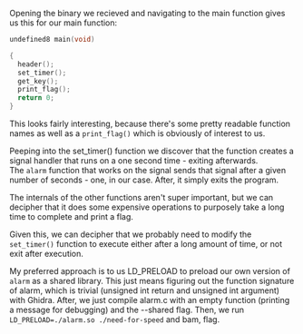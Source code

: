 Opening the binary we recieved and navigating to the main function gives us this for our main function:

```c
undefined8 main(void)

{
  header();
  set_timer();
  get_key();
  print_flag();
  return 0;
}
```

This looks fairly interesting, because there's some pretty readable function names as well as a `print_flag()` which is obviously of interest to us.

Peeping into the set_timer() function we discover that the function creates a signal handler that runs on a one second time - exiting afterwards.  
The `alarm` function that works on the signal sends that signal after a given number of seconds - one, in our case. After, it simply exits the program.

The internals of the other functions aren't super important, but we can decipher that it does some expensive operations to purposely take a long time to complete and print a flag. 

Given this, we can decipher that we probably need to modify the `set_timer()` function to execute either after a long amount of time, or not exit after execution. 

My preferred approach is to us LD_PRELOAD to preload our own version of `alarm` as a shared library. This just means figuring out the function signature of alarm, which is trivial (unsigned int return and unsigned int argument) with Ghidra. After, we just compile alarm.c with an empty function (printing a message for debugging) and the --shared flag. Then, we run `LD_PRELOAD=./alarm.so ./need-for-speed` and bam, flag.
